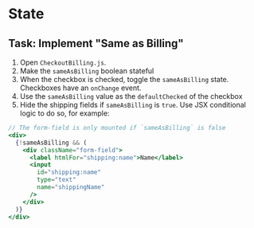 # State

## Task: Implement "Same as Billing"

1. Open `CheckoutBilling.js`.
2. Make the `sameAsBilling` boolean stateful
3. When the checkbox is checked, toggle the `sameAsBilling` state. Checkboxes have an `onChange` event.
4. Use the `sameAsBilling` value as the `defaultChecked` of the checkbox
5. Hide the shipping fields if `sameAsBilling` is `true`. Use JSX conditional logic to do so, for example:

```jsx
// The form-field is only mounted if `sameAsBilling` is false
<div>
  {!sameAsBilling && (
    <div className="form-field">
      <label htmlFor="shipping:name">Name</label>
      <input
        id="shipping:name"
        type="text"
        name="shippingName"
      />
    </div>
  )}
</div>
```
